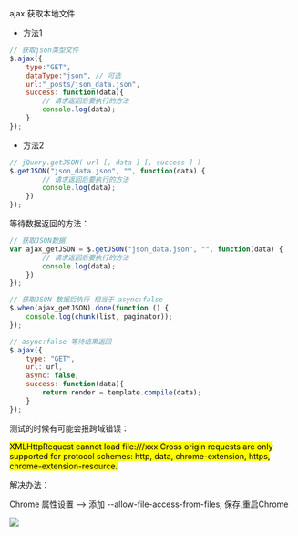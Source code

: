  ajax 获取本地文件



- 方法1

```javascript
// 获取json类型文件
$.ajax({
    type:"GET",
    dataType:"json", // 可选
    url:"_posts/json_data.json",
    success: function(data){
        // 请求返回后要执行的方法
        console.log(data);
    }
});
```

- 方法2

```javascript
// jQuery.getJSON( url [, data ] [, success ] )
$.getJSON("json_data.json", "", function(data) {
        // 请求返回后要执行的方法
        console.log(data);
    })
});
```

等待数据返回的方法：

```javascript
// 获取JSON数据
var ajax_getJSON = $.getJSON("json_data.json", "", function(data) {
        // 请求返回后要执行的方法
        console.log(data);
    })
});

// 获取JSON 数据后执行 相当于 async:false
$.when(ajax_getJSON).done(function () {
    console.log(chunk(list, paginator));
});

// async:false 等待结果返回
$.ajax({
    type: "GET",
    url: url,
    async: false,
    success: function(data){
        return render = template.compile(data);
    }
});
```



测试的时候有可能会报跨域错误：

<mark>XMLHttpRequest cannot load file:///xxx Cross origin requests are only supported for protocol schemes: http, data, chrome-extension, https, chrome-extension-resource.</mark>

解决办法：

Chrome 属性设置 --> 添加 --allow-file-access-from-files, 保存,重启Chrome

![](J:\GitRepo\Goooooooooooooo.github.io\img\2020-07-03-23-23-21-image.png)
